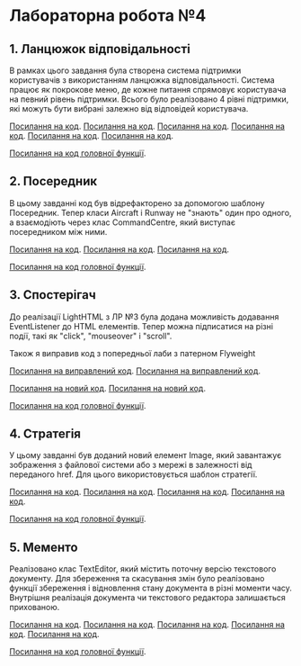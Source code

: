 # Лабораторна робота №4

## 1. Ланцюжок відповідальності
В рамках цього завдання була створена система підтримки користувачів з використанням ланцюжка відповідальності. Система працює як покрокове меню, де кожне питання спрямовує користувача на певний рівень підтримки. Всього було реалізовано 4 рівні підтримки, які можуть бути вибрані залежно від відповідей користувача.

[Посилання на код](src/userSupport/iUserSupport.ts).
[Посилання на код](src/userSupport/userSupport.ts).
[Посилання на код](src/userSupport/bugFixingSupport.ts).
[Посилання на код](src/userSupport/programErrorSupport.ts).
[Посилання на код](src/userSupport/deviceErrorSupport.ts).
[Посилання на код](src/userSupport/osSupport.ts).

[Посилання на код головної функції](src/main.ts#L16-L25).

## 2. Посередник
В цьому завданні код був відрефакторено за допомогою шаблону Посередник. Тепер класи Aircraft і Runway не "знають" один про одного, а взаємодіють через клас CommandCentre, який виступає посередником між ними.

[Посилання на код](src/commandCenter/aircraft.ts).
[Посилання на код](src/commandCenter/runway.ts).
[Посилання на код](src/commandCenter/commandCenter.ts).

[Посилання на код головної функції](src/main.ts#L27-L56).

## 3. Спостерігач
До реалізації LightHTML з ЛР №3 була додана можливість додавання EventListener до HTML елементів. Тепер можна підписатися на різні події, такі як "click", "mouseover" і "scroll".

Також я виправив код з попередньої лаби з патерном Flyweight

[Посилання на виправлений код](src/lightHTML/elementInfo.ts).
[Посилання на виправлений код](src/lightHTML/elementInfoFactory.ts).

[Посилання на новий код](src/lightHTML/lightElementNode.ts).
[Посилання на новий код](src/lightHTML/lightTextNode.ts).

[Посилання на код головної функції](src/main.ts#L58-L70).

## 4. Стратегія
У цьому завданні був доданий новий елемент Image, який завантажує зображення з файлової системи або з мережі в залежності від переданого href. Для цього використовується шаблон стратегії.

[Посилання на код](src/lightImage/lightImage.ts).
[Посилання на код](src/lightImage/IStrategy.ts).
[Посилання на код](src/lightImage/fsPrint.ts).
[Посилання на код](src/lightImage/webPrint.ts).

[Посилання на код головної функції](src/main.ts#L72-L90).

## 5. Мементо
Реалізовано клас TextEditor, який містить поточну версію текстового документу. Для збереження та скасування змін було реалізовано функції збереження і відновлення стану документа в різні моменти часу. Внутрішня реалізація документа чи текстового редактора залишається прихованою.

[Посилання на код](src/textEditor/IMemento.ts).
[Посилання на код](src/textEditor/textDocument.ts).
[Посилання на код](src/textEditor/textEditor.ts).
[Посилання на код](src/textEditor/textEditorMomento.ts).
[Посилання на код](src/textEditor/careTaker.ts).

[Посилання на код головної функції](src/main.ts#L92-L111).